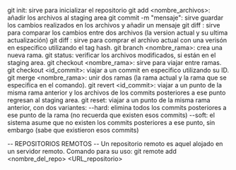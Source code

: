 git init: sirve para inicializar el repositorio
git add <nombre_archivos>: añadir los archivos al staging area
git commit -m "mensaje": sirve guardar los cambios realizados en los archivos y añadir un mensaje
git diff <archivo>: sirve para comparar los cambios entre dos archivos (la version actual y su ultima actualización)
git diff  <hash> <archivo>: sirve para comprar el archivo actual con una verisón en especifico utilizando el tag hash.
git branch <nombre_rama>: crea una nueva rama.
git status: verificar los archivos modificados, si están en el staging area.
git checkout <nombre_rama>: sirve para viajar entre ramas.
git checkout <id_commit>: viajar a un commit en especifico utilizando su ID.
git merge <nombre_rama>: unir dos ramas (la rama actual y la rama que se especifica en el comando).
git revert <id_commit>: viajar a un punto de la misma rama anterior y los archivos de los commits posteriores a ese punto regresan al staging area.
git reset: viajar a un punto de la misma rama anterior, con dos variantes:
	--hard: elimina todos los commits posteriores a ese punto de la rama (no recuerda que existen esos commits)
	--soft: el sistema asume que no existen los commits posteriores a ese punto, sin embargo (sabe que existieron esos commits)

-- REPOSITORIOS REMOTOS --
Un repositorio remoto es aquel alojado en un servidor remoto.
Comando para su uso: git remote add <nombre_del_repo> <URL_repositorio>
